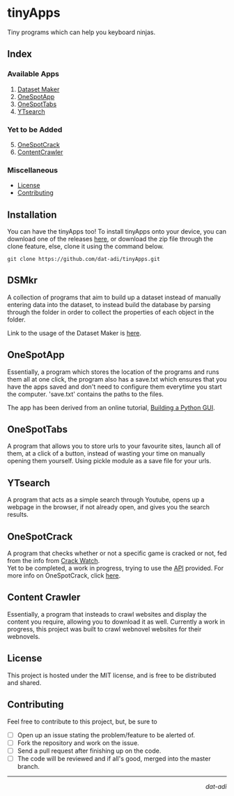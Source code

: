 # tinyApps
Tiny programs which can help you keyboard ninjas.

## Index
### Available Apps

1. [Dataset Maker](#dataset-maker)
2. [OneSpotApp](#onespotapp)
3. [OneSpotTabs](#onespottabs)
4. [YTsearch](#ytsearch)

### Yet to be Added
5. [OneSpotCrack](#onespotcrack)
6. [ContentCrawler](#content-crawler)

### Miscellaneous
- [License](#license)<br>
- [Contributing](#contributing)

## Installation

You can have the tinyApps too!
To install tinyApps onto your device, you can download one of the releases [here](https://github.com/dat-adi/tinyApps/releases), or download the zip file through the clone feature, else, clone it using the command below.
```shell
git clone https://github.com/dat-adi/tinyApps.git
```

## DSMkr

A collection of programs that aim to build up a dataset instead of manually entering data into the dataset, to instead build the database by parsing through the folder in order to collect the properties of each object in the folder.

Link to the usage of the Dataset Maker is [here](dataset-maker/README.md).

## OneSpotApp

Essentially, a program which stores the location of the programs and runs them all at one click, the program also has a save.txt which ensures that you have the apps saved and don't need to configure them everytime you start the computer.
'save.txt' contains the paths to the files.

The app has been derived from an online tutorial, <a href="https://www.youtube.com/watch?v=jE-SpRI3K5g">Building a Python GUI</a>.

## OneSpotTabs

A program that allows you to store urls to your favourite sites, launch all of them, at a click of a button, instead of wasting your time on manually opening them yourself.
Using pickle module as a save file for your urls.

## YTsearch

A program that acts as a simple search through Youtube, opens up a webpage in the browser, if not already open, and gives you the search results.

## OneSpotCrack

A program that checks whether or not a specific game is cracked or not, fed from the info from [Crack Watch](https://crackwatch.com/games).<br>
Yet to be completed, a work in progress, trying to use the [API](https://crackwatch.com/api) provided.
For more info on OneSpotCrack, click [here](https://github.com/dat-adi/tinyApps/blob/master/oneSpotCrackSearch/README.md).

## Content Crawler

Essentially, a program that insteads to crawl websites and display the content you require, allowing you to download it as well.
Currently a work in progress, this project was built to crawl webnovel websites for their webnovels.

## License
This project is hosted under the MIT license, and is free to be distributed and shared.

## Contributing
Feel free to contribute to this project, but, be sure to <br>
- [ ] Open up an issue stating the problem/feature to be alerted of.
- [ ] Fork the repository and work on the issue.
- [ ] Send a pull request after finishing up on the code.
- [ ] The code will be reviewed and if all's good, merged into the master branch.

---
<p align="right"><i>dat-adi</i></p>